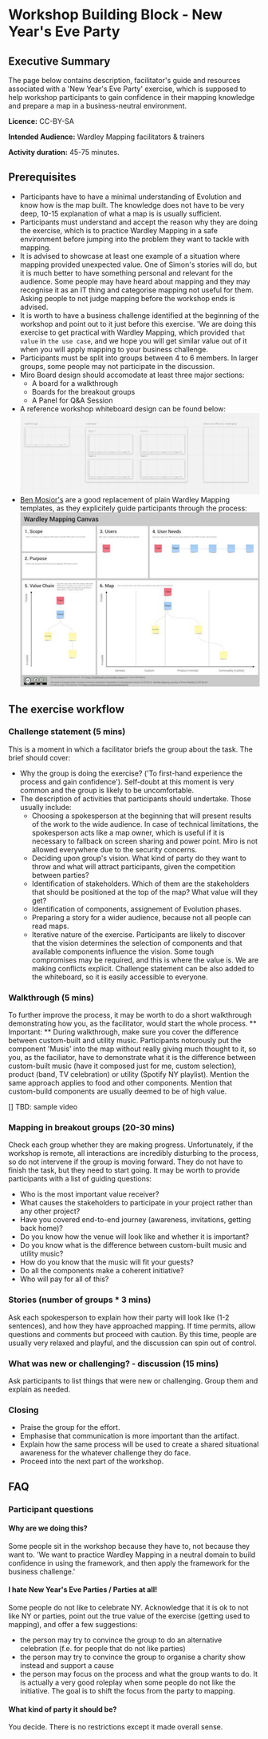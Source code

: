 # Workshop Building Block - New Year's Eve Party

## Executive Summary

The page below contains description, facilitator's guide and resources associated with a 'New Year's Eve Party' exercise, which is supposed to help workshop participants to gain confidence in their mapping knowledge and prepare a map in a business-neutral environment.

**Licence:** CC-BY-SA

**Intended Audience:** Wardley Mapping facilitators & trainers

**Activity duration:** 45-75 minutes. 


## Prerequisites
* Participants have to have a minimal understanding of Evolution and know how is the map built. 
The knowledge does not have to be very deep, 10-15 explanation of what a map is is usually sufficient.
* Participants must understand and accept the reason why they are doing the exercise, 
which is to practice Wardley Mapping in a safe environment before jumping into the problem they want to tackle with mapping.
* It is advised to showcase at least one example of a situation where mapping provided unexpected value. 
One of Simon's stories will do, but it is much better to have something personal and relevant for the audience. 
Some people may have heard about mapping and they may recognise it as an IT thing and categorise mapping not useful for them.
Asking people to not judge mapping before the workshop ends is advised.
* It is worth to have a business challenge identified at the beginning of the workshop and point out to it just before this exercise. 
'We are doing this exercise to get practical with Wardley Mapping, which provided `that value` in `the use case`, 
and we hope you will get similar value out of it when you will apply mapping to your business challenge.
* Participants must be split into groups between 4 to 6 members. In larger groups, some people may not participate in the discussion. 
* Miro Board design should accomodate at least three major sections:
  * A board for a walkthrough
  * Boards for the breakout groups
  * A Panel for Q&A Session
* A reference workshop whiteboard design can be found below:
![Sample Whiteboard Design](resources/NewYearsEveParty/NYEPSambleWhiteboard.jpg?raw=true "Sample Whiteboard")
* [Ben Mosior's](https://twitter.com/HiredThought) are a good replacement of plain Wardley Mapping templates, as they explicitely guide
participants through the process:
![Ben's Template](resources/NewYearsEveParty/bmtemplate.jpg)

## The exercise workflow


### Challenge statement (5 mins)

This is a moment in which a facilitator briefs the group about the task. The brief should cover:
* Why the group is doing the exercise? ('To first-hand experience the process and gain confidence'). Self-doubt at this moment is very common and the group is likely to be uncomfortable.
* The description of activities that participants should undertake. Those usually include:
  * Choosing a spokesperson at the beginning that will present results of the work to the wide audience. In case of technical limitations,
  the spokesperson acts like a map owner, which is useful if it is necessary to fallback on screen sharing and power point. Miro is not allowed 
  everywhere due to the security concerns.
  * Deciding upon group's vision. What kind of party do they want to throw and what will attract participants, given the competition between parties? 
  * Identification of stakeholders. Which of them are the stakeholders that should be positioned at the top of the map? What value will they get?
  * Identification of components, assignement of Evolution phases.
  * Preparing a story for a wider audience, because not all people can read maps.
  * Iterative nature of the exercise. Participants are likely to discover that the vision determines the selection of components and that available components influence the vision. Some tough compromises may be required, and this is where the value is. We are making conflicts explicit.
Challenge statement can be also added to the whiteboard, so it is easily accessible to everyone.

### Walkthrough (5 mins)
To further improve the process, it may be worth to do a short walkthrough demonstrating how you, as the facilitator, would start the whole process.
** Important: ** During walkthrough, make sure you cover the difference between custom-built and utility music. Participants notorously put the component 'Musis' into the map without really giving much thought to it, so you, as the faciliator, have to demonstrate what it is the difference between custom-built music (have it composed just for me, custom selection), product (band, TV celebration) or utility (Spotify NY playlist). Mention the same approach applies to food and other components. Mention that custom-build components are usually deemed to be of high value.

[] TBD: sample video

### Mapping in breakout groups (20-30 mins)
Check each group whether they are making progress. Unfortunately, if the workshop is remote, all interactions are incredibly disturbing to the process, so do not intervene if the group is moving forward. They do not have to finish the task, but they need to start going. It may be worth to provide participants with a list of guiding questions:
* Who is the most important value receiver?
* What causes the stakeholders to participate in your project rather than any other project?
* Have you covered end-to-end journey (awareness, invitations, getting back home)?
* Do you know how the venue will look like and whether it is important?
* Do you know what is the difference between custom-built music and utility music?
* How do you know that the music will fit your guests?
* Do all the components make a coherent initiative?
* Who will pay for all of this?


### Stories (number of groups * 3 mins)
Ask each spokesperson to explain how their party will look like (1-2 sentences), and how they have approached mapping. If time permits, allow questions and comments but proceed with caution. By this time, people are usually very relaxed and playful, and the discussion can spin out of control.

### What was new or challenging?  - discussion (15 mins)
Ask participants to list things that were new or challenging. Group them and explain as needed.

### Closing
* Praise the group for the effort.
* Emphasise that communication is more important than the artifact.
* Explain how the same process will be used to create a shared situational awareness for the whatever challenge they do face. 
* Proceed into the next part of the workshop.


## FAQ

### Participant questions

#### Why are we doing this?
Some people sit in the workshop because they have to, not because they want to. 
'We want to practice Wardley Mapping in a neutral domain to build confidence in using the framework, and then apply the framework for the business challenge.'
#### I hate New Year's Eve Parties / Parties at all!
Some people do not like to celebrate NY. Acknowledge that it is ok to not like NY or parties, point out the true value of the exercise (getting used to mapping), and offer a few suggestions:
* the person may try to convince the group to do an alternative celebration (f.e. for people that do not like parties)
* the person may try to convince the group to organise a charity show instead and support a cause
* the person may focus on the process and what the group wants to do. It is actually a very good roleplay when some people do not like the initiative.
The goal is to shift the focus from the party to mapping.
#### What kind of party it should be?
You decide. There is no restrictions except it made overall sense.
